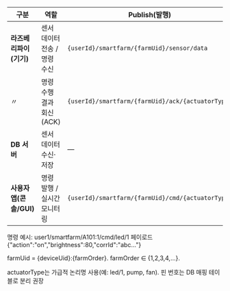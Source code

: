 | 구분                | 역할                | Publish(발행)                                       | Subscribe(구독)                                          | 토픽 예시                                            | 페이로드 예시(JSON)                                                             | 비고                                  |
| ----------------- | ----------------- | ------------------------------------------------- | ------------------------------------------------------ | ------------------------------------------------ | ------------------------------------------------------------------------- | ----------------------------------- |
| **라즈베리파이(기기)**    | 센서 데이터 전송 / 명령 수신 | `{userId}/smartfarm/{farmUid}/sensor/data`        | `{userId}/smartfarm/+/cmd/#`                   | `user1/smartfarm/A101:1/sensor/data`             | `{"temp":23.5,"hum":60,"co2":800,"soil":420,"ts":"2025-10-23T02:10:00Z"}` | 10~30초 주기. QoS 0~1                  |
| 〃                 | 명령 수행 결과 회신(ACK)  | `{userId}/smartfarm/{farmUid}/ack/{actuatorType}` | —                                                      | `user1/smartfarm/A101:1/ack/pump`                | `{"status":"ok","action":"on","duration":3000,"corrId":"abc..."}`         | 실패 시 `status:"nack"`                |
| **DB 서버**         | 센서 데이터 수신·저장      | —                                                 | `+/smartfarm/+/sensor/data`<br>`+/smartfarm/+/query/#` | `user1/smartfarm/A101:1/sensor/data`             | 위와 동일                                                                     | 수신 후 `sensor_logs` INSERT. 쿼리 요청 처리 |
| **사용자 앱(콘솔/GUI)** | 명령 발행 / 실시간 모니터링  | `{userId}/smartfarm/{farmUid}/cmd/{actuatorType}` | `{userId}/smartfarm/+/sensor/data`                     | `user1/smartfarm/A101:1/cmd/led/1`               | `{"action":"on","brightness":80,"corrId":"abc..."}`                       | 본인 소유 농장만 구독                        |

명령 예시: user1/smartfarm/A101:1/cmd/led/1 페이로드 {"action":"on","brightness":80,"corrId":"abc..."}

farmUid = {deviceUid}:{farmOrder}. farmOrder ∈ {1,2,3,4,...}.

actuatorType는 가급적 논리명 사용(예: led/1, pump, fan). 핀 번호는 DB 매핑 테이블로 분리 권장
